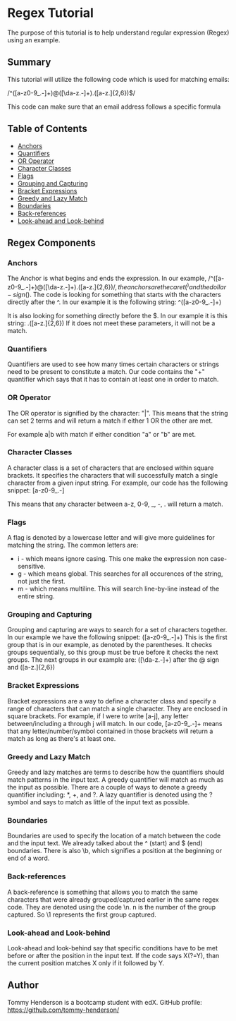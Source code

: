 # Regex Tutorial 

The purpose of this tutorial is to help understand regular expression (Regex) using an example.

## Summary

This tutorial will utilize the following code which is used for matching emails:

/^([a-z0-9_\.-]+)@([\da-z\.-]+)\.([a-z\.]{2,6})$/

This code can make sure that an email address follows a specific formula

## Table of Contents

- [Anchors](#anchors)
- [Quantifiers](#quantifiers)
- [OR Operator](#or-operator)
- [Character Classes](#character-classes)
- [Flags](#flags)
- [Grouping and Capturing](#grouping-and-capturing)
- [Bracket Expressions](#bracket-expressions)
- [Greedy and Lazy Match](#greedy-and-lazy-match)
- [Boundaries](#boundaries)
- [Back-references](#back-references)
- [Look-ahead and Look-behind](#look-ahead-and-look-behind)

## Regex Components

### Anchors

The Anchor is what begins and ends the expression. In our example, /^([a-z0-9_\.-]+)@([\da-z\.-]+)\.([a-z\.]{2,6})$/, the anchors are the caret (^) and the dollar-sign ($).
The code is looking for something that starts with the characters directly after the ^. In our example it is the following string:
^([a-z0-9_\.-]+)

It is also looking for something directly before the $. In our example it is this string:
.([a-z\.]{2,6})
If it does not meet these parameters, it will not be a match.

### Quantifiers

Quantifiers are used to see how many times certain characters or strings need to be present to constitute a match. Our code contains the "+" quantifier which says that it has to contain at least one in order to match. 

### OR Operator

The OR operator is signified by the character: "|". This means that the string can set 2 terms and will return a match if either 1 OR the other are met. 

For example a|b with match if either condition "a" or "b" are met. 

### Character Classes

A character class is a set of characters that are enclosed within square brackets. It specifies the characters that will successfully match a single character from a given input string. 
For example, our code has the following snippet: 
[a-z0-9_\.-]

This means that any character between a-z, 0-9, _, -, . will return a match. 

### Flags

A flag is denoted by a lowercase letter and will give more guidelines for matching the string. The common letters are:

- i - which means ignore casing. This one make the expression non case-sensitive. 
- g - which means global. This searches for all occurences of the string, not just the first. 
- m - which means multiline. This will search line-by-line instead of the entire string. 

### Grouping and Capturing

Grouping and capturing are ways to search for a set of characters together. In our example we have the following snippet:
([a-z0-9_\.-]+)
This is the first group that is in our example, as denoted by the parentheses. It checks groups sequentially, so this group must be true before it checks the next groups.
The next groups in our example are:
([\da-z\.-]+) after the @ sign and ([a-z\.]{2,6})

### Bracket Expressions

Bracket expressions are a way to define a character class and specify a range of characters that can match a single character. They are enclosed in square brackets. For example, if I were to write [a-j], any letter between/including a through j will match. 
In our code, [a-z0-9_\.-]+ means that any letter/number/symbol contained in those brackets will return a match as long as there's at least one. 

### Greedy and Lazy Match

Greedy and lazy matches are terms to describe how the quantifiers should match patterns in the input text. A greedy quantifier will match as much as the input as possible. There are a couple of ways to denote a greedy quantifier including: *, +, and ?.
A lazy quantifier is denoted using the ? symbol and says to match as little of the input text as possible. 

### Boundaries

Boundaries are used to specify the location of a match between the code and the input text. We already talked about the ^ (start) and $ (end) boundaries. There is also \b, which signifies a position at the beginning or end of a word. 

### Back-references

A back-reference is something that allows you to match the same characters that were already grouped/captured earlier in the same regex code. They are denoted using the code \n. n is the number of the group captured. So \1 represents the first group captured. 

### Look-ahead and Look-behind

Look-ahead and look-behind say that specific conditions have to be met before or after the position in the input text. If the code says X(?=Y), than the current position matches X only if it followed by Y. 

## Author

Tommy Henderson is a bootcamp student with edX. 
GitHub profile: https://github.com/tommy-henderson/
